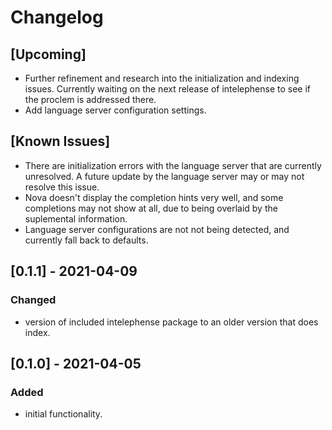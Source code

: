 # Changelog
## [Upcoming]
- Further refinement and research into the initialization and indexing issues.
  Currently waiting on the next release of intelephense to see if the proclem
  is addressed there.
- Add language server configuration settings.

## [Known Issues]
- There are initialization errors with the language server that are currently
  unresolved. A future update by the language server may or may not resolve this
  issue.
- Nova doesn't display the completion hints very well, and some completions may
  not show at all, due to being overlaid by the suplemental information.
- Language server configurations are not not being detected, and currently fall
  back to defaults.

## [0.1.1] - 2021-04-09
### Changed
- version of included intelephense package to an older version that does index.

## [0.1.0] - 2021-04-05
### Added
- initial functionality.
